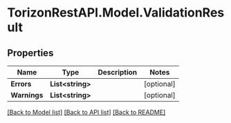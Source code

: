 
# TorizonRestAPI.Model.ValidationResult

## Properties

Name | Type | Description | Notes
------------ | ------------- | ------------- | -------------
**Errors** | **List&lt;string&gt;** |  | [optional] 
**Warnings** | **List&lt;string&gt;** |  | [optional] 

[[Back to Model list]](../README.md#documentation-for-models)
[[Back to API list]](../README.md#documentation-for-api-endpoints)
[[Back to README]](../README.md)

